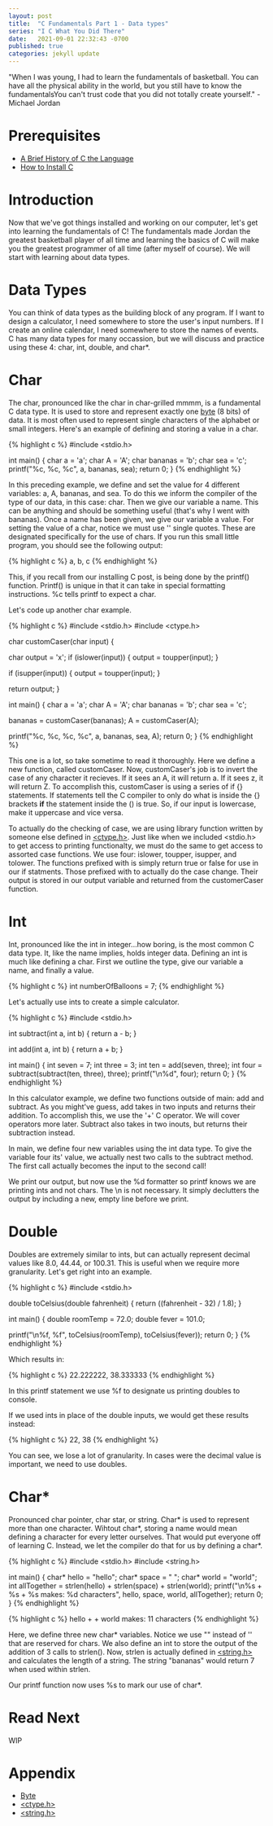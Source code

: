 ```yaml
---
layout: post
title:  "C Fundamentals Part 1 - Data types"
series: "I C What You Did There"
date:   2021-09-01 22:32:43 -0700
published: true
categories: jekyll update
---
```


"When I was young, I had to learn the fundamentals of basketball. You can have all the physical ability in the world, but you still have to know the fundamentalsYou can't trust code that you did not totally create yourself." - Michael Jordan

# Prerequisites
- [A Brief History of C the Language][A Brief History of C the Language]
- [How to Install C][How to Install C]

# Introduction
Now that we've got things installed and working on our computer, let's get into learning the fundamentals of C! The fundamentals made Jordan the greatest basketball player of all time and learning the basics of C will make you the greatest programmer of all time (after myself of course). We will start with learning about data types.

# Data Types
You can think of data types as the building block of any program. If I want to design a calculator, I need somewhere to store the user's input numbers. If I create an online calendar, I need somewhere to store the names of events. C has many data types for many occassion, but we will discuss and practice using these 4: char, int, double, and char*.

# Char
The char, pronounced like the char in char-grilled mmmm, is a fundamental C data type. It is used to store and represent exactly one [byte][byte] (8 bits) of data. It is most often used to represent single characters of the alphabet or small integers. Here's an example of defining and storing a value in a char.

{% highlight c %}
#include <stdio.h>

int main() {
   char a = 'a';
   char A = 'A';
   char bananas = 'b';
   char sea = 'c';
   printf("%c, %c, %c", a, bananas, sea);
   return 0;
}
{% endhighlight %}

In this preceding example, we define and set the value for 4 different variables: a, A, bananas, and sea. To do this we inform the compiler of the type of our data, in this case: char. Then we give our variable a name. This can be anything and should be something useful (that's why I went with bananas). Once a name has been given, we give our variable a value. For setting the value of a char, notice we must use '' single quotes. These are designated specifically for the use of chars. If you run this small little program, you should see the following output:

{% highlight c %}
a, b, c
{% endhighlight %}

This, if you recall from our installing C post, is being done by the printf() function. Printf() is unique in that it can take in special formatting instructions. %c tells printf to expect a char.

Let's code up another char example.

{% highlight c %}
#include <stdio.h>
#include <ctype.h>

char customCaser(char input) {

   char output = 'x';
   if (islower(input)) {
      output = toupper(input);
   }

   if (isupper(input)) {
      output = toupper(input);
   }

   return output;
}

int main() {
   char a = 'a';
   char A = 'A';
   char bananas = 'b';
   char sea = 'c';

   bananas = customCaser(bananas);
   A = customCaser(A);

   printf("%c, %c, %c, %c", a, bananas, sea, A);
   return 0;
}
{% endhighlight %}

This one is a lot, so take sometime to read it thoroughly. Here we define a new function, called customCaser. Now, customCaser's job is to invert the case of any character it recieves. If it sees an A, it will return a. If it sees z, it will return Z. To accomplish this, customCaser is using a series of if {} statements. If statements tell the C compiler to only do what is inside the {} brackets **if** the statement inside the () is true. So, if our input is lowercase, make it uppercase and vice versa.

To actually do the checking of case, we are using library function written by someone else defined in [\<ctype.h\>][<ctype.h>]. Just like when we included \<stdio.h\> to get access to printing functionalty, we must do the same to get access to assorted case functions. We use four: islower, toupper, isupper, and tolower. The functions prefixed with is simply return true or false for use in our if statments. Those prefixed with to actually do the case change. Their output is stored in our output variable and returned from the customerCaser function.

# Int
Int, pronounced like the int in integer...how boring, is the most common C data type. It, like the name implies, holds integer data. Defining an int is much like defining a char. First we outline the type, give our variable a name, and finally a value.

{% highlight c %}
int numberOfBalloons = 7;
{% endhighlight %}

Let's actually use ints to create a simple calculator.

{% highlight c %}
#include <stdio.h>

int subtract(int a, int b) {
	return a - b;
}

int add(int a, int b) {
	return a + b;
}

int main() {
   int seven = 7;
   int three = 3;
   int ten = add(seven, three);
   int four = subtract(subtract(ten, three), three);
   printf("\n%d", four);
   return 0;
}
{% endhighlight %}

In this calculator example, we define two functions outside of main: add and subtract. As you might've guess, add takes in two inputs and returns their addition. To accomplish this, we use the '+' C operator. We will cover operators more later. Subtract also takes in two inouts, but returns their subtraction instead.

In main, we define four new variables using the int data type. To give the variable four its' value, we actually nest two calls to the subtract method. The first call actually becomes the input to the second call!

We print our output, but now use the %d formatter so printf knows we are printing ints and not chars. The \n is not necessary. It simply declutters the output by including a new, empty line before we print.

# Double
Doubles are extremely similar to ints, but can actually represent decimal values like 8.0, 44.44, or 100.31. This is useful when we require more granularity. Let's get right into an example.


{% highlight c %}
#include <stdio.h>

double toCelsius(double fahrenheit) {
	return ((fahrenheit - 32) / 1.8);
}

int main() {
   double roomTemp = 72.0;
   double fever = 101.0;

   printf("\n%f, %f", toCelsius(roomTemp), toCelsius(fever));
   return 0;
}
{% endhighlight %}

Which results in:

{% highlight c %}
22.222222, 38.333333
{% endhighlight %}

In this printf statement we use %f to designate us printing doubles to console.

If we used ints in place of the double inputs, we would get these results instead:

{% highlight c %}
22, 38
{% endhighlight %}

You can see, we lose a lot of granularity. In cases were the decimal value is important, we need to use doubles.

# Char*
Pronounced char pointer, char star, or string. Char* is used to represent more than one character. Wihtout char\*, storing a name would mean defining a character for every letter ourselves. That would put everyone off of learning C. Instead, we let the compiler do that for us by defining a char*. 

{% highlight c %}
#include <stdio.h>
#include <string.h>

int main() {
   char* hello = "hello";
   char* space = " ";
   char* world = "world";
   int allTogether = strlen(hello) + strlen(space) + strlen(world);
   printf("\n%s + %s + %s makes: %d characters", hello, space, world, allTogether);
   return 0;
}
{% endhighlight %}

{% highlight c %}
hello +   + world makes: 11 characters
{% endhighlight %}

Here, we define three new char* variables. Notice we use "" instead of '' that are reserved for chars. We also define an int to store the output of the addition of 3 calls to strlen(). Now, strlen is actually defined in [\<string.h\>][<string.h>] and calculates the length of a string. The string "bananas" would return 7 when used within strlen. 

Our printf function now uses %s to mark our use of char\*.

# Read Next
WIP

# Appendix
- [Byte][Byte]
- [\<ctype.h\>][<ctype.h>]
- [\<string.h\>][<string.h>]

[A Brief History of C the Language]: https://allthings-code.github.io/2021/08/18/history-of-c.html
[Byte]: https://en.wikipedia.org/wiki/Byte
[<ctype.h>]: https://www.tutorialspoint.com/c_standard_library/ctype_h.htm
[How to Install C]: https://allthings-code.github.io/2021/08/20/how-to-install-c.html
[<string.h>]: https://www.techonthenet.com/c_language/standard_library_functions/string_h/index.php